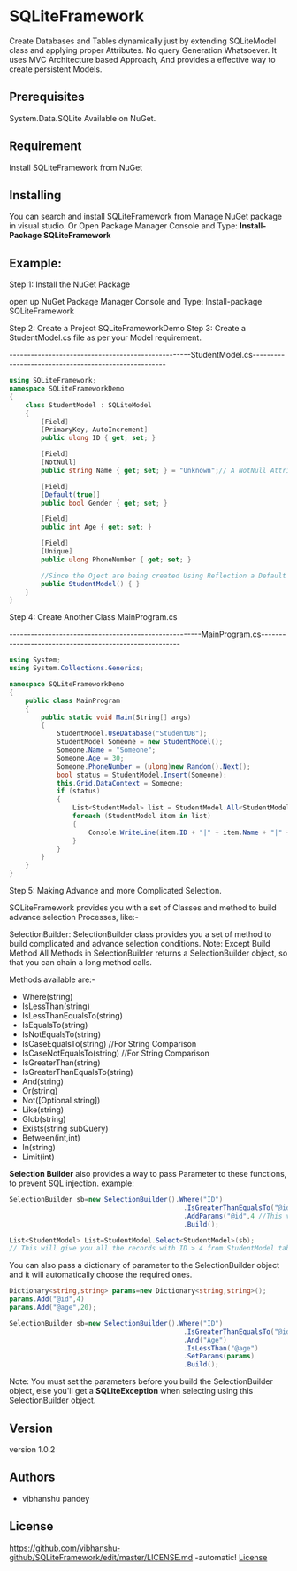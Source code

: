 # SQLiteFramework
Create Databases and Tables dynamically just by extending SQLiteModel class and applying proper Attributes. No query Generation Whatsoever.
It uses MVC Architecture based Approach, And provides a effective way to create persistent Models.
 
## Prerequisites
System.Data.SQLite
Available on NuGet.

## Requirement
Install SQLiteFramework from NuGet

## Installing
You can search and install SQLiteFramework from Manage NuGet package in visual studio.
Or
Open Package Manager Console and Type: **Install-Package SQLiteFramework**

## Example:

Step 1: Install the NuGet Package

open up NuGet Package Manager Console and Type:
Install-package SQLiteFramework

Step 2: Create a Project SQLiteFrameworkDemo
Step 3: Create a StudentModel.cs file as per your Model requirement.

---------------------------------------------------StudentModel.cs-----------------------------------------------------
```cs
using SQLiteFramework;
namespace SQLiteFrameworkDemo
{
    class StudentModel : SQLiteModel
    {
        [Field]
        [PrimaryKey, AutoIncrement]
        public ulong ID { get; set; }

        [Field]
        [NotNull]
        public string Name { get; set; } = "Unknown";// A NotNull Attributed Property can't be null else SQLiteException will be thrown. 

        [Field]
        [Default(true)]
        public bool Gender { get; set; }

        [Field]
        public int Age { get; set; }

        [Field]
        [Unique]
        public ulong PhoneNumber { get; set; }

        //Since the Oject are being created Using Reflection a Default Constructor in Required.
        public StudentModel() { }
    }
}
```
Step 4: Create Another Class MainProgram.cs

------------------------------------------------------MainProgram.cs-------------------------------------------------------
```cs
using System;
using System.Collections.Generics;

namespace SQLiteFrameworkDemo
{
    public class MainProgram
    {
        public static void Main(String[] args)
        {
            StudentModel.UseDatabase("StudentDB");
            StudentModel Someone = new StudentModel();
            Someone.Name = "Someone";
            Someone.Age = 30;
            Someone.PhoneNumber = (ulong)new Random().Next();
            bool status = StudentModel.Insert(Someone);
            this.Grid.DataContext = Someone;
            if (status)
            {
                List<StudentModel> list = StudentModel.All<StudentModel>();
                foreach (StudentModel item in list)
                {
                    Console.WriteLine(item.ID + "|" + item.Name + "|" + item.Age + "|" + item.Gender + "|" + item.PhoneNumber);//printing All the aquired rows one by one.
                }
            }
        }
    }
}
```
Step 5: Making Advance and more Complicated Selection.

SQLiteFramework provides you with a set of Classes and method to build advance selection Processes, like:-

SelectionBuilder: SelectionBuilder class provides you a set of method to build complicated and advance selection conditions.
Note: Except Build Method All Methods in SelectionBuilder returns a SelectionBuilder object, so that you can chain a long method calls.

Methods available are:-

* Where(string)
* IsLessThan(string)
* IsLessThanEqualsTo(string)
* IsEqualsTo(string)
* IsNotEqualsTo(string)
* IsCaseEqualsTo(string)      //For String Comparison
* IsCaseNotEqualsTo(string)   //For String Comparison
* IsGreaterThan(string)
* IsGreaterThanEqualsTo(string)
* And(string)
* Or(string)
* Not([Optional string])
* Like(string)
* Glob(string)
* Exists(string subQuery)
* Between(int,int)
* In(string)
* Limit(int)

**Selection Builder** also provides a way to pass Parameter to these functions, to prevent SQL injection.
example:
```cs
SelectionBuilder sb=new SelectionBuilder().Where("ID")
                                            .IsGreaterThanEqualsTo("@id")
                                            .AddParams("@id",4 //This value maybe dynamic or input from user)
                                            .Build();

List<StudentModel> List=StudentModel.Select<StudentModel>(sb);
// This will give you all the records with ID > 4 from StudentModel table.
```
You can also pass a dictionary of parameter to the SelectionBuilder object and it will automatically choose the required ones.
```cs
Dictionary<string,string> params=new Dictionary<string,string>();
params.Add("@id",4)
params.Add("@age",20);

SelectionBuilder sb=new SelectionBuilder().Where("ID")
                                            .IsGreaterThanEqualsTo("@id")
                                            .And("Age")
                                            .IsLessThan("@age")
                                            .SetParams(params)
                                            .Build();
```                                            
Note: You must set the parameters before you build the SelectionBuilder object, else you'll get a **SQLiteException** when selecting using this SelectionBuilder object.

## Version
version 1.0.2

## Authors
* vibhanshu pandey

## License
https://github.com/vibhanshu-github/SQLiteFramework/edit/master/LICENSE.md -automatic!
[License](https://github.com/vibhanshu-github/SQLiteFramework/edit/master/LICENSE.md)

